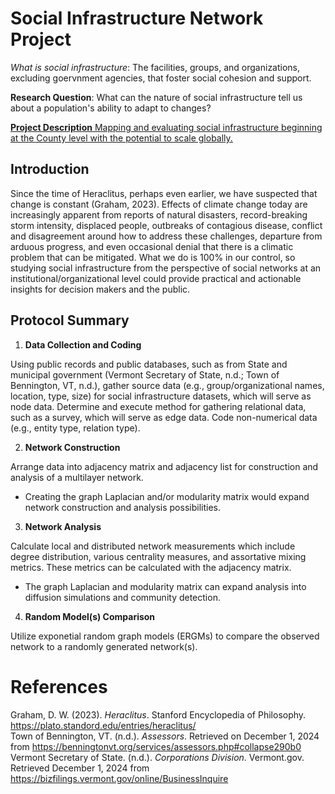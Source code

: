 # Social Infrastructure Network Project

*What is social infrastructure*: The facilities, groups, and organizations, excluding goervnment agencies, that foster social cohesion and support.

**Research Question**: What can the nature of social infrastructure tell us about a population's ability to adapt to changes?

<ins>**Project Description**<ins>
Mapping and evaluating social infrastructure beginning at the County level with the potential to scale globally.

## Introduction

Since the time of Heraclitus, perhaps even earlier, we have suspected that change is constant (Graham, 2023). Effects of climate change today are increasingly apparent from reports of natural disasters, record-breaking storm intensity, displaced people, outbreaks of contagious disease, conflict and disagreement around how to address these challenges, departure from arduous progress, and even occasional denial that there is a climatic problem that can be mitigated. What we do is 100% in our control, so studying social infrastructure from the perspective of social networks at an institutional/organizational level could provide practical and actionable insights for decision makers and the public.

## Protocol Summary

1. **Data Collection and Coding**

Using public records and public databases, such as from State and municipal government (Vermont Secretary of State, n.d.; Town of Bennington, VT, n.d.), gather source data (e.g., group/organizational names, location, type, size) for social infrastructure datasets, which will serve as node data. Determine and execute method for gathering relational data, such as a survey, which will serve as edge data. Code non-numerical data (e.g., entity type, relation type).

2. **Network Construction**

Arrange data into adjacency matrix and adjacency list for construction and analysis of a multilayer network.
  - Creating the graph Laplacian and/or modularity matrix would expand network construction and analysis possibilities.

3. **Network Analysis**

Calculate local and distributed network measurements which include degree distribution, various centrality measures, and assortative mixing metrics. These metrics can be calculated with the adjacency matrix.
  - The graph Laplacian and modularity matrix can expand analysis into diffusion simulations and community detection.

4. **Random Model(s) Comparison**

Utilize exponetial random graph models (ERGMs) to compare the observed network to a randomly generated network(s).


# References
Graham, D. W. (2023). *Heraclitus*. Stanford Encyclopedia of Philosophy. <https://plato.standord.edu/entries/heraclitus/>  
Town of Bennington, VT. (n.d.). *Assessors*. Retrieved on December 1, 2024 from <https://benningtonvt.org/services/assessors.php#collapse290b0>  
Vermont Secretary of State. (n.d.). *Corporations Division*. Vermont.gov. Retrieved December 1, 2024 from <https://bizfilings.vermont.gov/online/BusinessInquire>

